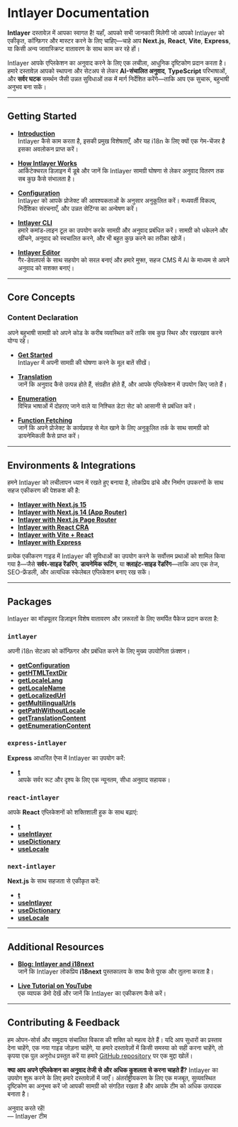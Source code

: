 # Intlayer Documentation

**Intlayer** दस्तावेज़ में आपका स्वागत है! यहाँ, आपको सभी जानकारी मिलेगी जो आपको Intlayer को एकीकृत, कॉन्फ़िगर और मास्टर करने के लिए चाहिए—चाहे आप **Next.js**, **React**, **Vite**, **Express**, या किसी अन्य जावास्क्रिप्ट वातावरण के साथ काम कर रहे हों।

Intlayer आपके एप्लिकेशन का अनुवाद करने के लिए एक लचीला, आधुनिक दृष्टिकोण प्रदान करता है। हमारे दस्तावेज़ आपको स्थापना और सेटअप से लेकर **AI-संचालित अनुवाद**, **TypeScript** परिभाषाओं, और **सर्वर घटक** समर्थन जैसी उन्नत सुविधाओं तक में मार्ग निर्देशित करेंगे—ताकि आप एक सुचारू, बहुभाषी अनुभव बना सकें।

---

## Getting Started

- **[Introduction](https://github.com/aymericzip/intlayer/blob/main/docs/hi/introduction.md)**  
  Intlayer कैसे काम करता है, इसकी प्रमुख विशेषताएँ, और यह i18n के लिए क्यों एक गेम-चेंजर है इसका अवलोकन प्राप्त करें।

- **[How Intlayer Works](https://github.com/aymericzip/intlayer/blob/main/docs/hi/how_works_intlayer.md)**  
  आर्किटेक्चरल डिज़ाइन में डूबे और जानें कि Intlayer सामग्री घोषणा से लेकर अनुवाद वितरण तक सब कुछ कैसे संभालता है।

- **[Configuration](https://github.com/aymericzip/intlayer/blob/main/docs/hi/configuration.md)**  
  Intlayer को आपके प्रोजेक्ट की आवश्यकताओं के अनुसार अनुकूलित करें। मध्यवर्ती विकल्प, निर्देशिका संरचनाएँ, और उन्नत सेटिंग्स का अन्वेषण करें।

- **[Intlayer CLI](https://github.com/aymericzip/intlayer/blob/main/docs/hi/intlayer_cli.md)**  
  हमारे कमांड-लाइन टूल का उपयोग करके सामग्री और अनुवाद प्रबंधित करें। सामग्री को धकेलने और खींचने, अनुवाद को स्वचालित करने, और भी बहुत कुछ करने का तरीका खोजें।

- **[Intlayer Editor](https://github.com/aymericzip/intlayer/blob/main/docs/hi/intlayer_editor.md)**  
  गैर-डेवलपर्स के साथ सहयोग को सरल बनाएं और हमारे मुफ्त, सहज CMS में AI के माध्यम से अपने अनुवाद को सशक्त बनाएं।

---

## Core Concepts

### Content Declaration

अपने बहुभाषी सामग्री को अपने कोड के करीब व्यवस्थित करें ताकि सब कुछ स्थिर और रखरखाव करने योग्य रहे।

- **[Get Started](https://github.com/aymericzip/intlayer/blob/main/docs/hi/content_declaration/get_started.md)**  
  Intlayer में अपनी सामग्री की घोषणा करने के मूल बातें सीखें।

- **[Translation](https://github.com/aymericzip/intlayer/blob/main/docs/hi/content_declaration/translation.md)**  
  जानें कि अनुवाद कैसे उत्पन्न होते हैं, संग्रहीत होते हैं, और आपके एप्लिकेशन में उपयोग किए जाते हैं।

- **[Enumeration](https://github.com/aymericzip/intlayer/blob/main/docs/hi/content_declaration/enumeration.md)**  
  विभिन्न भाषाओं में दोहराए जाने वाले या निश्चित डेटा सेट को आसानी से प्रबंधित करें।

- **[Function Fetching](https://github.com/aymericzip/intlayer/blob/main/docs/hi/content_declaration/function_fetching.md)**  
  जानें कि अपने प्रोजेक्ट के कार्यप्रवाह से मेल खाने के लिए अनुकूलित तर्क के साथ सामग्री को डायनेमिकली कैसे प्राप्त करें।

---

## Environments & Integrations

हमने Intlayer को लचीलापन ध्यान में रखते हुए बनाया है, लोकप्रिय ढांचे और निर्माण उपकरणों के साथ सहज एकीकरण की पेशकश की है:

- **[Intlayer with Next.js 15](https://github.com/aymericzip/intlayer/blob/main/docs/hi/intlayer_with_nextjs_15.md)**
- **[Intlayer with Next.js 14 (App Router)](https://github.com/aymericzip/intlayer/blob/main/docs/hi/intlayer_with_nextjs_14.md)**
- **[Intlayer with Next.js Page Router](https://github.com/aymericzip/intlayer/blob/main/docs/hi/intlayer_with_nextjs_page_router.md)**
- **[Intlayer with React CRA](https://github.com/aymericzip/intlayer/blob/main/docs/hi/intlayer_with_create_react_app.md)**
- **[Intlayer with Vite + React](https://github.com/aymericzip/intlayer/blob/main/docs/hi/intlayer_with_vite+react.md)**
- **[Intlayer with Express](https://github.com/aymericzip/intlayer/blob/main/docs/hi/intlayer_with_express.md)**

प्रत्येक एकीकरण गाइड में Intlayer की सुविधाओं का उपयोग करने के सर्वोत्तम प्रथाओं को शामिल किया गया है—जैसे **सर्वर-साइड रेंडरिंग**, **डायनेमिक रूटिंग**, या **क्लाइंट-साइड रेंडरिंग**—ताकि आप एक तेज, SEO-फ्रेंडली, और अत्यधिक स्केलेबल एप्लिकेशन बनाए रख सकें।

---

## Packages

Intlayer का मॉड्यूलर डिज़ाइन विशेष वातावरण और ज़रूरतों के लिए समर्पित पैकेज प्रदान करता है:

### `intlayer`

अपनी i18n सेटअप को कॉन्फ़िगर और प्रबंधित करने के लिए मुख्य उपयोगिता फ़ंक्शन।

- **[getConfiguration](https://github.com/aymericzip/intlayer/blob/main/docs/hi/packages/intlayer/getConfiguration.md)**
- **[getHTMLTextDir](https://github.com/aymericzip/intlayer/blob/main/docs/hi/packages/intlayer/getHTMLTextDir.md)**
- **[getLocaleLang](https://github.com/aymericzip/intlayer/blob/main/docs/hi/packages/intlayer/getLocaleLang.md)**
- **[getLocaleName](https://github.com/aymericzip/intlayer/blob/main/docs/hi/packages/intlayer/getLocaleName.md)**
- **[getLocalizedUrl](https://github.com/aymericzip/intlayer/blob/main/docs/hi/packages/intlayer/getLocalizedUrl.md)**
- **[getMultilingualUrls](https://github.com/aymericzip/intlayer/blob/main/docs/hi/packages/intlayer/getMultilingualUrls.md)**
- **[getPathWithoutLocale](https://github.com/aymericzip/intlayer/blob/main/docs/hi/packages/intlayer/getPathWithoutLocale.md)**
- **[getTranslationContent](https://github.com/aymericzip/intlayer/blob/main/docs/hi/packages/intlayer/getTranslationContent.md)**
- **[getEnumerationContent](https://github.com/aymericzip/intlayer/blob/main/docs/hi/packages/intlayer/getEnumerationContent.md)**

### `express-intlayer`

**Express** आधारित ऐप्स में Intlayer का उपयोग करें:

- **[t](https://github.com/aymericzip/intlayer/blob/main/docs/hi/packages/express-intlayer/t.md)**  
  आपके सर्वर रूट और दृश्य के लिए एक न्यूनतम, सीधा अनुवाद सहायक।

### `react-intlayer`

आपके **React** एप्लिकेशनों को शक्तिशाली हुक के साथ बढ़ाएं:

- **[t](https://github.com/aymericzip/intlayer/blob/main/docs/hi/packages/react-intlayer/t.md)**
- **[useIntlayer](https://github.com/aymericzip/intlayer/blob/main/docs/hi/packages/react-intlayer/useIntlayer.md)**
- **[useDictionary](https://github.com/aymericzip/intlayer/blob/main/docs/hi/packages/react-intlayer/useDictionary.md)**
- **[useLocale](https://github.com/aymericzip/intlayer/blob/main/docs/hi/packages/react-intlayer/useLocale.md)**

### `next-intlayer`

**Next.js** के साथ सहजता से एकीकृत करें:

- **[t](https://github.com/aymericzip/intlayer/blob/main/docs/hi/packages/next-intlayer/t.md)**
- **[useIntlayer](https://github.com/aymericzip/intlayer/blob/main/docs/hi/packages/next-intlayer/useIntlayer.md)**
- **[useDictionary](https://github.com/aymericzip/intlayer/blob/main/docs/hi/packages/next-intlayer/useDictionary.md)**
- **[useLocale](https://github.com/aymericzip/intlayer/blob/main/docs/hi/packages/next-intlayer/useLocale.md)**

---

## Additional Resources

- **[Blog: Intlayer and i18next](https://github.com/aymericzip/intlayer/blob/main/docs/hi/intlayer_with_i18next.md)**  
  जानें कि Intlayer लोकप्रिय **i18next** पुस्तकालय के साथ कैसे पूरक और तुलना करता है।

- **[Live Tutorial on YouTube](https://youtu.be/W2G7KxuSD4c?si=GyU_KpVhr61razRw)**  
  एक व्यापक डेमो देखें और जानें कि Intlayer का एकीकरण कैसे करें।

---

## Contributing & Feedback

हम ओपन-सोर्स और समुदाय संचालित विकास की शक्ति को महत्व देते हैं। यदि आप सुधारों का प्रस्ताव देना चाहेंगे, एक नया गाइड जोड़ना चाहेंगे, या हमारे दस्तावेज़ों में किसी समस्या को सही करना चाहेंगे, तो कृपया एक पुल अनुरोध प्रस्तुत करें या हमारे [GitHub repository](https://github.com/aymericzip/intlayer/blob/main/docs) पर एक मुद्दा खोलें।

**क्या आप अपने एप्लिकेशन का अनुवाद तेजी से और अधिक कुशलता से करना चाहते हैं?** Intlayer का उपयोग शुरू करने के लिए हमारे दस्तावेज़ों में जाएँ। अंतर्राष्ट्रीयकरण के लिए एक मजबूत, सुव्यवस्थित दृष्टिकोण का अनुभव करें जो आपकी सामग्री को संगठित रखता है और आपके टीम को अधिक उत्पादक बनाता है।

अनुवाद करते रहें!  
— Intlayer टीम
